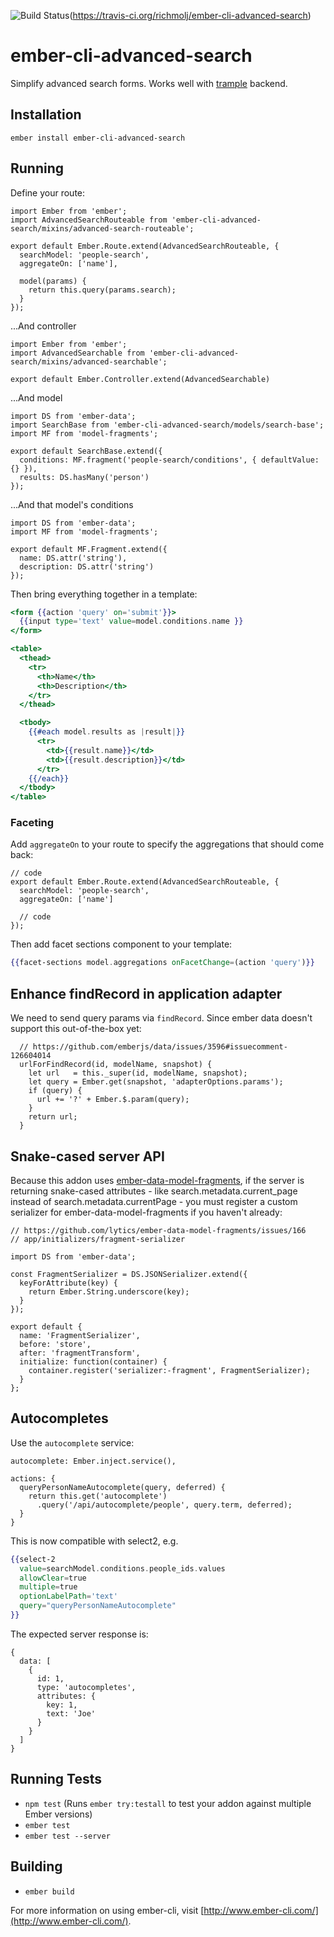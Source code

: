 ![Build Status](https://api.travis-ci.org/richmolj/ember-cli-advanced-search.svg?branch=master)(https://travis-ci.org/richmolj/ember-cli-advanced-search)

# ember-cli-advanced-search

Simplify advanced search forms. Works well with
[trample](https://github.com/richmolj/trample) backend.

## Installation

`ember install ember-cli-advanced-search`

## Running

Define your route:

```es6
import Ember from 'ember';
import AdvancedSearchRouteable from 'ember-cli-advanced-search/mixins/advanced-search-routeable';

export default Ember.Route.extend(AdvancedSearchRouteable, {
  searchModel: 'people-search',
  aggregateOn: ['name'],

  model(params) {
    return this.query(params.search);
  }
});
```

...And controller

```es6
import Ember from 'ember';
import AdvancedSearchable from 'ember-cli-advanced-search/mixins/advanced-searchable';

export default Ember.Controller.extend(AdvancedSearchable)
```

...And model

```es6
import DS from 'ember-data';
import SearchBase from 'ember-cli-advanced-search/models/search-base';
import MF from 'model-fragments';

export default SearchBase.extend({
  conditions: MF.fragment('people-search/conditions', { defaultValue: {} }),
  results: DS.hasMany('person')
});
```

...And that model's conditions

```es6
import DS from 'ember-data';
import MF from 'model-fragments';

export default MF.Fragment.extend({
  name: DS.attr('string'),
  description: DS.attr('string')
});
```

Then bring everything together in a template:

```hbs
<form {{action 'query' on='submit'}}>
  {{input type='text' value=model.conditions.name }}
</form>

<table>
  <thead>
    <tr>
      <th>Name</th>
      <th>Description</th>
    </tr>
  </thead>

  <tbody>
    {{#each model.results as |result|}}
      <tr>
        <td>{{result.name}}</td>
        <td>{{result.description}}</td>
      </tr>
    {{/each}}
  </tbody>
</table>
```

### Faceting

Add `aggregateOn` to your route to specify the aggregations that should
come back:

```es6
// code
export default Ember.Route.extend(AdvancedSearchRouteable, {
  searchModel: 'people-search',
  aggregateOn: ['name']

  // code
});
```

Then add facet sections component to your template:

```hbs
{{facet-sections model.aggregations onFacetChange=(action 'query')}}
```

## Enhance findRecord in application adapter

We need to send query params via `findRecord`. Since ember data doesn't
support this out-of-the-box yet:

```es6
  // https://github.com/emberjs/data/issues/3596#issuecomment-126604014
  urlForFindRecord(id, modelName, snapshot) {
    let url   = this._super(id, modelName, snapshot);
    let query = Ember.get(snapshot, 'adapterOptions.params');
    if (query) {
      url += '?' + Ember.$.param(query);
    }
    return url;
  }
```

## Snake-cased server API

Because this addon uses [ember-data-model-fragments](https://github.com/lytics/ember-data-model-fragments), if the server is returning snake-cased attributes - like
search.metadata.current_page instead of search.metadata.currentPage -
you must register a custom serializer for ember-data-model-fragments if
you haven't already:

```es6
// https://github.com/lytics/ember-data-model-fragments/issues/166
// app/initializers/fragment-serializer

import DS from 'ember-data';

const FragmentSerializer = DS.JSONSerializer.extend({
  keyForAttribute(key) {
    return Ember.String.underscore(key);
  }
});

export default {
  name: 'FragmentSerializer',
  before: 'store',
  after: 'fragmentTransform',
  initialize: function(container) {
    container.register('serializer:-fragment', FragmentSerializer);
  }
};
```

## Autocompletes

Use the `autocomplete` service:

```es6
autocomplete: Ember.inject.service(),

actions: {
  queryPersonNameAutocomplete(query, deferred) {
    return this.get('autocomplete')
      .query('/api/autocomplete/people', query.term, deferred);
  }
}
```

This is now compatible with select2, e.g.

```hbs
{{select-2
  value=searchModel.conditions.people_ids.values
  allowClear=true
  multiple=true
  optionLabelPath='text'
  query="queryPersonNameAutocomplete"
}}
```
The expected server response is:

```
{
  data: [
    {
      id: 1,
      type: 'autocompletes',
      attributes: {
        key: 1,
        text: 'Joe'
      }
    }
  ]
}
```

## Running Tests

* `npm test` (Runs `ember try:testall` to test your addon against multiple Ember versions)
* `ember test`
* `ember test --server`

## Building

* `ember build`

For more information on using ember-cli, visit [http://www.ember-cli.com/](http://www.ember-cli.com/).
